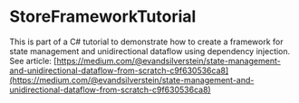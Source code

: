 # StoreFrameworkTutorial
This is part of a C# tutorial to demonstrate how to create a framework for state management and unidirectional dataflow using dependency injection.
See article: [https://medium.com/@evandsilverstein/state-management-and-unidirectional-dataflow-from-scratch-c9f630536ca8](https://medium.com/@evandsilverstein/state-management-and-unidirectional-dataflow-from-scratch-c9f630536ca8)

